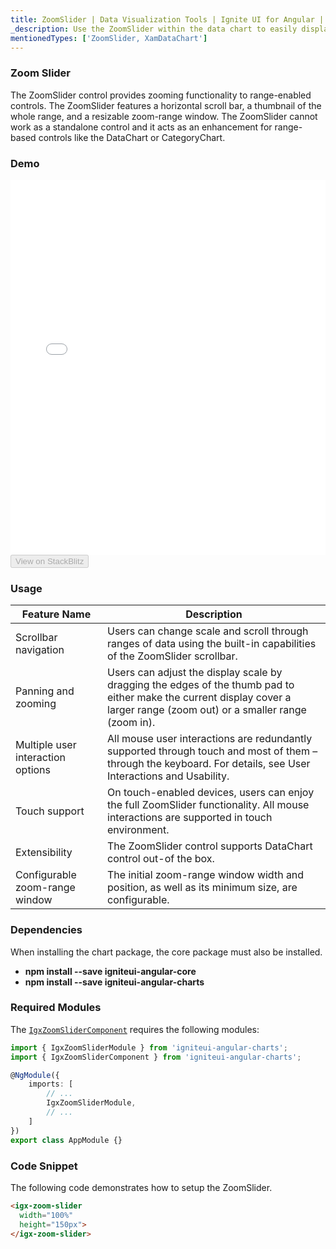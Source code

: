 ```yaml
---
title: ZoomSlider | Data Visualization Tools | Ignite UI for Angular | Data Binding | Infragistics
_description: Use the ZoomSlider within the data chart to easily display a subset of data. It is displayed with two handles representing minimum and maximum values.
mentionedTypes: ['ZoomSlider, XamDataChart']
---
```


### Zoom Slider

The ZoomSlider control provides zooming functionality to range-enabled controls. The ZoomSlider features a horizontal scroll bar, a thumbnail of the whole range, and a resizable zoom-range window. The ZoomSlider cannot work as a standalone control and it acts as an enhancement for range-based controls like the DataChart or CategoryChart.

### Demo

<div class="sample-container loading" style="height: 600px">
    <iframe id="zoomslider-overview-iframe" src='{environment:dvDemosBaseUrl}/charts/zoomslider-overview' width="100%" height="100%" seamless frameBorder="0" onload="onXPlatSampleIframeContentLoaded(this);"></iframe>
</div>
<div>
    <button data-localize="stackblitz" disabled class="stackblitz-btn"   data-iframe-id="zoomslider-overview-iframe" data-demos-base-url="{environment:dvDemosBaseUrl}">View on StackBlitz
    </button>
</div>

<div class="divider--half"></div>

### Usage

| Feature Name                      | Description                                                                                                                                                                |
| --------------------------------- | -------------------------------------------------------------------------------------------------------------------------------------------------------------------------- |
| Scrollbar navigation              | Users can change scale and scroll through ranges of data using the built-in capabilities of the ZoomSlider scrollbar.                                                      |
| Panning and zooming               | Users can adjust the display scale by dragging the edges of the thumb pad to either make the current display cover a larger range (zoom out) or a smaller range (zoom in). |
| Multiple user interaction options | All mouse user interactions are redundantly supported through touch and most of them – through the keyboard. For details, see User Interactions and Usability.             |
| Touch support                     | On touch-enabled devices, users can enjoy the full ZoomSlider functionality. All mouse interactions are supported in touch environment.                                    |
| Extensibility                     | The ZoomSlider control supports DataChart control out-of the box.                                                                                                          |
| Configurable zoom-range window    | The initial zoom-range window width and position, as well as its minimum size, are configurable.                                                                           |

### Dependencies

When installing the chart package, the core package must also be installed.

-   **npm install --save igniteui-angular-core**
-   **npm install --save igniteui-angular-charts**

### Required Modules

The [`IgxZoomSliderComponent`](/products/ignite-ui-angular/api/docs/typescript/latest/classes/igxzoomslidercomponent.html) requires the following modules:

```ts
import { IgxZoomSliderModule } from 'igniteui-angular-charts';
import { IgxZoomSliderComponent } from 'igniteui-angular-charts';

@NgModule({
    imports: [
        // ...
        IgxZoomSliderModule,
        // ...
    ]
})
export class AppModule {}
```

### Code Snippet

The following code demonstrates how to setup the ZoomSlider.

```html
<igx-zoom-slider
  width="100%"
  height="150px">
</igx-zoom-slider>
```

<div class="divider--half"></div>
